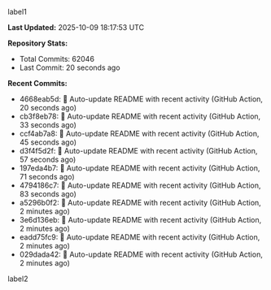 
label1 
<!-- ACTIVITY_START -->
**Last Updated:** 2025-10-09 18:17:53 UTC

**Repository Stats:**
- Total Commits: 62046
- Last Commit: 20 seconds ago

**Recent Commits:**
- 4668eab5d: 🤖 Auto-update README with recent activity (GitHub Action, 20 seconds ago)
- cb3f8eb78: 🤖 Auto-update README with recent activity (GitHub Action, 33 seconds ago)
- ccf4ab7a8: 🤖 Auto-update README with recent activity (GitHub Action, 45 seconds ago)
- d3f4f5d2f: 🤖 Auto-update README with recent activity (GitHub Action, 57 seconds ago)
- 197eda4b7: 🤖 Auto-update README with recent activity (GitHub Action, 71 seconds ago)
- 4794186c7: 🤖 Auto-update README with recent activity (GitHub Action, 83 seconds ago)
- a5296b0f2: 🤖 Auto-update README with recent activity (GitHub Action, 2 minutes ago)
- 3e6d136eb: 🤖 Auto-update README with recent activity (GitHub Action, 2 minutes ago)
- eadd75fc9: 🤖 Auto-update README with recent activity (GitHub Action, 2 minutes ago)
- 029dada42: 🤖 Auto-update README with recent activity (GitHub Action, 2 minutes ago)
<!-- ACTIVITY_END -->

label2
